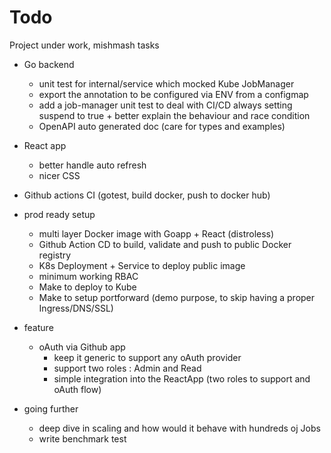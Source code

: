 Todo
=======

Project under work, mishmash tasks

* Go backend
  * unit test for internal/service which mocked Kube JobManager
  * export the annotation to be configured via ENV from a configmap 
  * add a job-manager unit test to deal with CI/CD always setting suspend to true + better explain the behaviour and race condition 
  * OpenAPI auto generated doc (care for types and examples)

* React app
  * better handle auto refresh 
  * nicer CSS 

* Github actions CI (gotest, build docker, push to docker hub)

* prod ready setup
  * multi layer Docker image with Goapp + React (distroless)
  * Github Action CD to build, validate and push to public Docker registry
  * K8s Deployment + Service to deploy public image
  * minimum working RBAC
  * Make to deploy to Kube
  * Make to setup portforward (demo purpose, to skip having a proper Ingress/DNS/SSL)

* feature 
  * oAuth via Github app
    * keep it generic to support any oAuth provider 
    * support two roles : Admin and Read
    * simple integration into the ReactApp (two roles to support and oAuth flow)

* going further
  * deep dive in scaling and how would it behave with hundreds oj Jobs
  * write benchmark test
